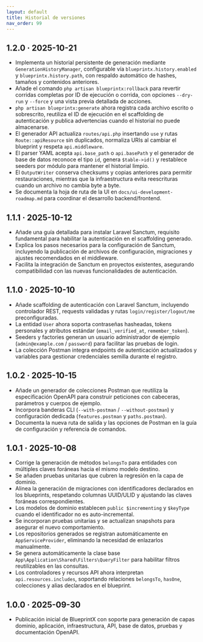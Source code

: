 ```yaml
---
layout: default
title: Historial de versiones
nav_order: 99
---
```


## 1.2.0 · 2025-10-21

- Implementa un historial persistente de generación mediante `GenerationHistoryManager`, configurable vía `blueprintx.history.enabled` y `blueprintx.history.path`, con respaldo automático de hashes, tamaños y contenidos anteriores.
- Añade el comando `php artisan blueprintx:rollback` para revertir corridas completas por ID de ejecución o corrida, con opciones `--dry-run` y `--force` y una vista previa detallada de acciones.
- `php artisan blueprintx:generate` ahora registra cada archivo escrito o sobrescrito, reutiliza el ID de ejecución en el scaffolding de autenticación y publica advertencias cuando el historial no puede almacenarse.
- El generador API actualiza `routes/api.php` insertando `use` y rutas `Route::apiResource` sin duplicados, normaliza URIs al cambiar el blueprint y respeta `api.middleware`.
- El parser YAML acepta `api.base_path` o `api.basePath` y el generador de base de datos reconoce el tipo `id`, genera `$table->id()` y restablece seeders por módulo para mantener el historial limpio.
- El `OutputWriter` conserva checksums y copias anteriores para permitir restauraciones, mientras que la infraestructura evita reescrituras cuando un archivo no cambia byte a byte.
- Se documenta la hoja de ruta de la UI en `docs/ui-development-roadmap.md` para coordinar el desarrollo backend/frontend.

## 1.1.1 · 2025-10-12

- Añade una guía detallada para instalar Laravel Sanctum, requisito fundamental para habilitar la autenticación en el scaffolding generado.
- Explica los pasos necesarios para la configuración de Sanctum, incluyendo la publicación de archivos de configuración, migraciones y ajustes recomendados en el middleware.
- Facilita la integración de Sanctum en proyectos existentes, asegurando compatibilidad con las nuevas funcionalidades de autenticación.

## 1.1.0 · 2025-10-10

- Añade scaffolding de autenticación con Laravel Sanctum, incluyendo controlador REST, requests validadas y rutas `login/register/logout/me` preconfiguradas.
- La entidad `User` ahora soporta contraseñas hasheadas, tokens personales y atributos estándar (`email_verified_at`, `remember_token`).
- Seeders y factories generan un usuario administrador de ejemplo (`admin@example.com` / `password`) para facilitar las pruebas de login.
- La colección Postman integra endpoints de autenticación actualizados y variables para gestionar credenciales semilla durante el registro.

## 1.0.2 · 2025-10-15

- Añade un generador de colecciones Postman que reutiliza la especificación OpenAPI para construir peticiones con cabeceras, parámetros y cuerpos de ejemplo.
- Incorpora banderas CLI (`--with-postman` / `--without-postman`) y configuración dedicada (`features.postman` y `paths.postman`).
- Documenta la nueva ruta de salida y las opciones de Postman en la guía de configuración y referencia de comandos.

## 1.0.1 · 2025-10-08

- Corrige la generación de métodos `belongsTo` para entidades con múltiples claves foráneas hacia el mismo modelo destino.
- Se añaden pruebas unitarias que cubren la regresión en la capa de dominio.
- Alinea la generación de migraciones con identificadores declarados en los blueprints, respetando columnas UUID/ULID y ajustando las claves foráneas correspondientes.
- Los modelos de dominio establecen `public $incrementing` y `$keyType` cuando el identificador no es auto-incremental.
- Se incorporan pruebas unitarias y se actualizan snapshots para asegurar el nuevo comportamiento.
- Los repositorios generados se registran automáticamente en `AppServiceProvider`, eliminando la necesidad de enlazarlos manualmente.
- Se genera automáticamente la clase base `App\Application\Shared\Filters\QueryFilter` para habilitar filtros reutilizables en las consultas.
- Los controladores y recursos API ahora interpretan `api.resources.includes`, soportando relaciones `belongsTo`, `hasOne`, colecciones y alias declarados en el blueprint.

## 1.0.0 · 2025-09-30

- Publicación inicial de BlueprintX con soporte para generación de capas dominio, aplicación, infraestructura, API, base de datos, pruebas y documentación OpenAPI.
